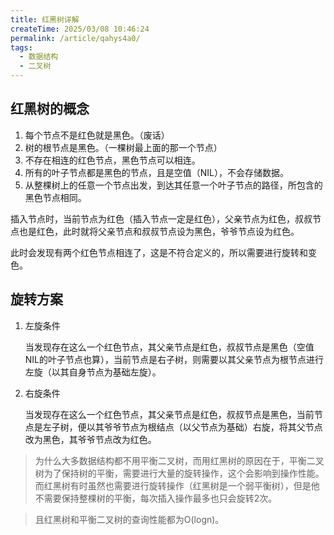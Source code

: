 ```yaml
---
title: 红黑树详解
createTime: 2025/03/08 10:46:24
permalink: /article/qahys4a0/
tags:
  - 数据结构
  - 二叉树
---
```


## 红黑树的概念

1. 每个节点不是红色就是黑色。（废话）
2. 树的根节点是黑色。（一棵树最上面的那一个节点）
3. 不存在相连的红色节点，黑色节点可以相连。
4. 所有的叶子节点都是黑色的节点，且是空值（NIL），不会存储数据。
5. 从整棵树上的任意一个节点出发，到达其任意一个叶子节点的路径，所包含的黑色节点相同。



插入节点时，当前节点为红色（插入节点一定是红色），父亲节点为红色，叔叔节点也是红色，此时就将父亲节点和叔叔节点设为黑色，爷爷节点设为红色。

此时会发现有两个红色节点相连了，这是不符合定义的，所以需要进行旋转和变色。

## 旋转方案

1. 左旋条件

   当发现存在这么一个红色节点，其父亲节点是红色，叔叔节点是黑色（空值NIL的叶子节点也算），当前节点是右子树，则需要以其父亲节点为根节点进行左旋（以其自身节点为基础左旋）。

2. 右旋条件

   当发现存在这么一个红色节点，其父亲节点是红色，叔叔节点是黑色，当前节点是左子树，便以其爷爷节点为根结点（以父节点为基础）右旋，将其父节点改为黑色，其爷爷节点改为红色。



> 为什么大多数据结构都不用平衡二叉树，而用红黑树的原因在于，平衡二叉树为了保持树的平衡，需要进行大量的旋转操作，这个会影响到操作性能。而红黑树有时虽然也需要进行旋转操作（红黑树是一个弱平衡树），但是他不需要保持整棵树的平衡，每次插入操作最多也只会旋转2次。

> 且红黑树和平衡二叉树的查询性能都为O(logn)。
